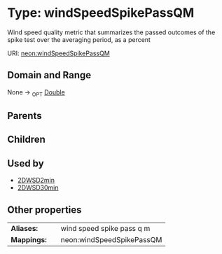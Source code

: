 
# Type: windSpeedSpikePassQM


Wind speed quality metric that summarizes the passed outcomes of the spike test over the averaging period, as a percent

URI: [neon:windSpeedSpikePassQM](https://data.neonscience.org/windSpeedSpikePassQM)


## Domain and Range

None ->  <sub>OPT</sub> [Double](types/Double.md)

## Parents


## Children


## Used by

 * [2DWSD2min](2DWSD2min.md)
 * [2DWSD30min](2DWSD30min.md)

## Other properties

|  |  |  |
| --- | --- | --- |
| **Aliases:** | | wind speed spike pass q m |
| **Mappings:** | | neon:windSpeedSpikePassQM |

